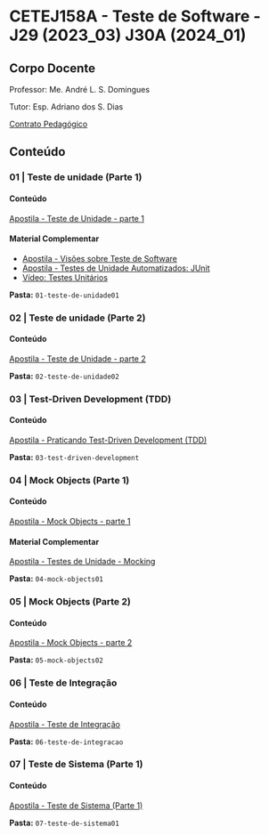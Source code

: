 # CETEJ158A - Teste de Software - J29 (2023_03) J30A (2024_01)

## Corpo Docente
Professor: Me. André L. S. Domingues

Tutor: Esp. Adriano dos S. Dias

[Contrato Pedagógico](https://github.com/MarleneMoraes/utfpr-java/blob/main/testsoft/TESTSOFT_Contrato_Pedagogico.pdf)

## Conteúdo
### 01 | Teste de unidade (Parte 1)
#### Conteúdo

[Apostila - Teste de Unidade - parte 1](https://github.com/MarleneMoraes/utfpr-java/blob/main/testsoft/01-teste-de-unidade01/apostila_teste-de-unidade.pdf)

#### Material Complementar
- [Apostila - Visões sobre Teste de Software](https://github.com/MarleneMoraes/utfpr-java/blob/main/testsoft/01-teste-de-unidade01/apostila_visoes-sobre-teste-de-software.pdf)
- [Apostila - Testes de Unidade Automatizados: JUnit](https://github.com/MarleneMoraes/utfpr-java/blob/main/testsoft/01-teste-de-unidade01/apostila_testes-de-unidade-automatizados-JUnit.pdf)
- [Vídeo: Testes Unitários](https://www.youtube.com/watch?v=Pl1PS6fwTys&list=PLD9owJ2oJvA87E1wpFORq8E06YV_wqrD9)

**Pasta:** `01-teste-de-unidade01`

### 02 | Teste de unidade (Parte 2)
#### Conteúdo

[Apostila - Teste de Unidade - parte 2](https://github.com/MarleneMoraes/utfpr-java/blob/main/testsoft/02-teste-de-unidade02/apostila_teste-de-unidade.pdf)

**Pasta:** `02-teste-de-unidade02`

### 03 | Test-Driven Development (TDD)
#### Conteúdo

[Apostila - Praticando Test-Driven Development (TDD)](https://github.com/MarleneMoraes/utfpr-java/blob/main/testsoft/03-test-driven-development-tdd/apostila_tdd.pdf)

**Pasta:** `03-test-driven-development`

### 04 | Mock Objects (Parte 1)
#### Conteúdo

[Apostila - Mock Objects - parte 1](https://github.com/MarleneMoraes/utfpr-java/blob/main/testsoft/04-mock-objects01/apostila_mock_objects.pdf)

#### Material Complementar
[Apostila - Testes de Unidade - Mocking](https://github.com/MarleneMoraes/utfpr-java/blob/main/testsoft/04-mock-objects01/apostila_teste_de_unidade-mocking.pdf)

**Pasta:** `04-mock-objects01`

### 05 | Mock Objects (Parte 2)
#### Conteúdo

[Apostila - Mock Objects - parte 2](https://github.com/MarleneMoraes/utfpr-java/blob/main/testsoft/05-mock-objects02/apostila_mock_objects.pdf)

**Pasta:** `05-mock-objects02`

### 06 | Teste de Integração
#### Conteúdo

[Apostila - Teste de Integração](https://github.com/MarleneMoraes/utfpr-java/blob/main/testsoft/06-teste-de-integracao/apostila_testes_de_integracao.pdf)

**Pasta:** `06-teste-de-integracao`

### 07 | Teste de Sistema (Parte 1)
#### Conteúdo

[Apostila - Teste de Sistema (Parte 1)](https://github.com/MarleneMoraes/utfpr-java/blob/main/testsoft/07-teste-de-sistema01/apostila_teste_de_sistema.pdf)

**Pasta:** `07-teste-de-sistema01`